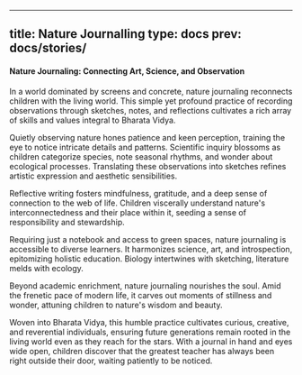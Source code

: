 

---
title: Nature Journalling
type: docs
prev: docs/stories/
---
#### Nature Journaling: Connecting Art, Science, and Observation

In a world dominated by screens and concrete, nature journaling reconnects children with the living world. This simple yet profound practice of recording observations through sketches, notes, and reflections cultivates a rich array of skills and values integral to Bharata Vidya.

Quietly observing nature hones patience and keen perception, training the eye to notice intricate details and patterns. Scientific inquiry blossoms as children categorize species, note seasonal rhythms, and wonder about ecological processes. Translating these observations into sketches refines artistic expression and aesthetic sensibilities. 

Reflective writing fosters mindfulness, gratitude, and a deep sense of connection to the web of life. Children viscerally understand nature's interconnectedness and their place within it, seeding a sense of responsibility and stewardship.

Requiring just a notebook and access to green spaces, nature journaling is accessible to diverse learners. It harmonizes science, art, and introspection, epitomizing holistic education. Biology intertwines with sketching, literature melds with ecology.

Beyond academic enrichment, nature journaling nourishes the soul. Amid the frenetic pace of modern life, it carves out moments of stillness and wonder, attuning children to nature's wisdom and beauty. 

Woven into Bharata Vidya, this humble practice cultivates curious, creative, and reverential individuals, ensuring future generations remain rooted in the living world even as they reach for the stars. With a journal in hand and eyes wide open, children discover that the greatest teacher has always been right outside their door, waiting patiently to be noticed.